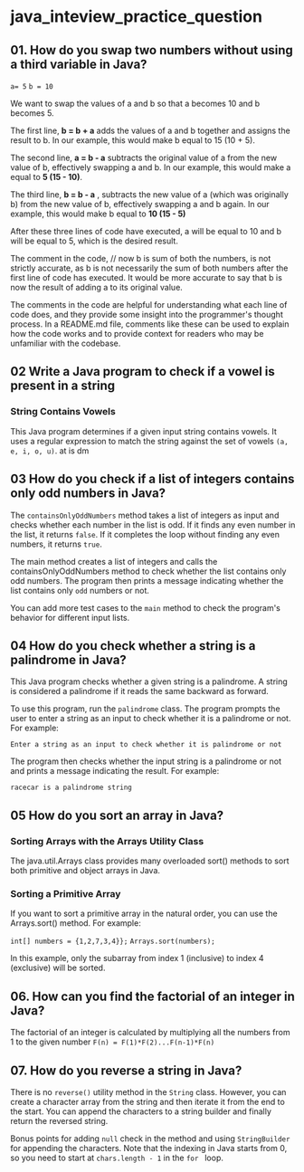 # java_inteview_practice_question
## 01. How do you swap two numbers without using a third variable in Java?

`a= 5` 
`b = 10` 

We want to swap the values of a and b so that a becomes 10 and b becomes 5.

The first line, **b = b + a** adds the values of a and b together and assigns the result to b. In our example, this would make b equal to 15 (10 + 5).

The second line,  **a = b - a** subtracts the original value of a from the new value of b, effectively swapping a and b. In our example, this would make a equal to **5 (15 - 10)**.

The third line, **b = b - a** , subtracts the new value of a (which was originally b) from the new value of b, effectively swapping a and b again. In our example, this would make b equal to **10 (15 - 5)** 

After these three lines of code have executed, a will be equal to 10 and b will be equal to 5, which is the desired result.

The comment in the code, // now b is sum of both the numbers, is not strictly accurate, as b is not necessarily the sum of both numbers after the first line of code has executed. It would be more accurate to say that b is now the result of adding a to its original value.

The comments in the code are helpful for understanding what each line of code does, and they provide some insight into the programmer's thought process. In a README.md file, comments like these can be used to explain how the code works and to provide context for readers who may be unfamiliar with the codebase.


## 02 Write a Java program to check if a vowel is present in a string
### String Contains Vowels

This Java program determines if a given input string contains vowels. It uses a regular expression to match the string against the set of vowels 
`(a, e, i, o, u)`.
at is dm
## 03 How do you check if a list of integers contains only odd numbers in Java?

The `containsOnlyOddNumbers` method takes a list of integers as input and checks whether each number in the list is odd. If it finds any even number in the list, it returns `false`. If it completes the loop without finding any even numbers, it returns `true`.

The main method creates a list of integers and calls the containsOnlyOddNumbers method to check whether the list contains only odd numbers. The program then prints a message indicating whether the list contains only `odd` numbers or not.

You can add more test cases to the `main` method to check the program's behavior for different input lists.

## 04 How do you check whether a string is a palindrome in Java?

This Java program checks whether a given string is a palindrome. A string is considered a palindrome if it reads the same backward as forward.

To use this program, run the `palindrome` class. The program prompts the user to enter a string as an input to check whether it is a palindrome or not. For example:

`Enter a string as an input to check whether it is palindrome or not`

The program then checks whether the input string is a palindrome or not and prints a message indicating the result. For example:

`racecar is a palindrome string`

## 05 How do you sort an array in Java?

### Sorting Arrays with the Arrays Utility Class
 
The java.util.Arrays class provides many overloaded sort() methods to sort both primitive and object arrays in Java.

### Sorting a Primitive Array

If you want to sort a primitive array in the natural order, you can use the Arrays.sort() method. For example:

`int[] numbers = {1,2,7,3,4}};`
`Arrays.sort(numbers);`

In this example, only the subarray from index 1 (inclusive) to index 4 (exclusive) will be sorted.

## 06. How can you find the factorial of an integer in Java?

The factorial of an integer is calculated by multiplying all the numbers from 1 to the given number
`F(n) = F(1)*F(2)...F(n-1)*F(n)`

## 07. How do you reverse a string in Java?

There is no `reverse()` utility method in the `String` class. However, you can create a character array from the string and then iterate it from the end to the start. You can append the characters to a string builder and finally return the reversed string.

Bonus points for adding `null` check in the method and using `StringBuilder` for appending the characters. Note that the indexing in Java starts from 0, so you need to start at `chars.length - 1` in the `for ` loop.








